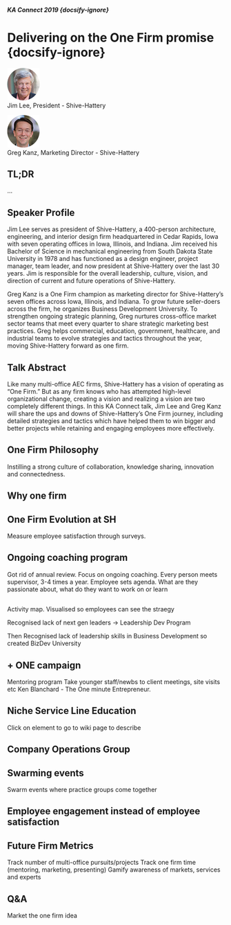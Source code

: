 ##### KA Connect 2019 {docsify-ignore}
# Delivering on the One Firm promise {docsify-ignore}

![Jim Lee](../media/SpeakerHeadshot_05JimLee.png)  
Jim Lee, President - Shive-Hattery


![Greg Kanz](../media/SpeakerHeadshot_05GregKanz.png)  
Greg Kanz, Marketing Director - Shive-Hattery

## TL;DR
...

## Speaker Profile
Jim Lee serves as president of Shive-Hattery, a 400-person architecture, engineering, and interior design firm headquartered in Cedar Rapids, Iowa with seven operating offices in Iowa, Illinois, and Indiana. Jim received his Bachelor of Science in mechanical engineering from South Dakota State University in 1978 and has functioned as a design engineer, project manager, team leader, and now president at Shive-Hattery over the last 30 years. Jim is responsible for the overall leadership, culture, vision, and direction of current and future operations of Shive-Hattery.

Greg Kanz is a One Firm champion as marketing director for Shive-Hattery’s seven offices across Iowa, Illinois, and Indiana. To grow future seller-doers across the firm, he organizes Business Development University. To strengthen ongoing strategic planning, Greg nurtures cross-office market sector teams that meet every quarter to share strategic marketing best practices. Greg helps commercial, education, government, healthcare, and industrial teams to evolve strategies and tactics throughout the year, moving Shive-Hattery forward as one firm.   

## Talk Abstract
Like many multi-office AEC firms, Shive-Hattery has a vision of operating as “One Firm.” But as any firm knows who has attempted high-level organizational change, creating a vision and realizing a vision are two completely different things. In this KA Connect talk, Jim Lee and Greg Kanz will share the ups and downs of Shive-Hattery’s One Firm journey, including detailed strategies and tactics which have helped them to win bigger and better projects while retaining and engaging employees more effectively.

## One Firm Philosophy
Instilling a strong culture of collaboration, knowledge sharing, innovation and connectedness.

## Why one firm


## One Firm Evolution at SH
Measure employee satisfaction through surveys.


## Ongoing coaching program
Got rid of annual review. Focus on ongoing coaching.
Every person meets supervisor, 3-4 times a year. Employee sets agenda. What are they passionate about, what do they want to work on or learn

## 

Activity map. Visualised so employees can see the straegy


Recognised lack of next gen leaders -> Leadership Dev Program

Then Recognised lack of leadership skills in Business Development so created BizDev University


## + ONE campaign
Mentoring program
Take younger staff/newbs to client meetings, site visits etc
Ken Blanchard - The One minute Entrepreneur.

## Niche Service Line Education
Click on element to go to wiki page to describe

## Company Operations Group

## Swarming events
Swarm events where practice groups come together

## Employee engagement instead of employee satisfaction


## Future Firm Metrics
Track number of multi-office pursuits/projects
Track one firm time (mentoring, marketing, presenting)
Gamify awareness of markets, services and experts


## Q&A
Market the one firm idea


